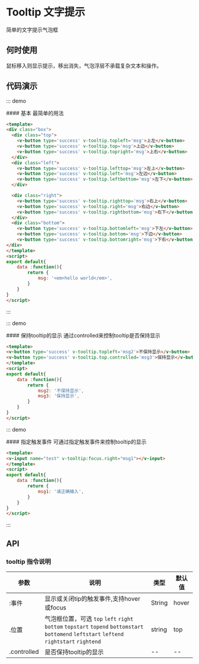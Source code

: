 <style scoped>
  .box {
    width: 500px;
    }
    .top {
        
      margin-left: 125px;
      
    }

    .left {
      float: left;
      width: 60px;
    }

    .right {
      width: 60px; 
      margin-left: 380px;
    }

    .bottom {
      clear: both;
      margin-left: 125px;
    }
</style>
<script>
export default{
    data :function(){
        return {
            msg: '<em>hello world</em>',
            msg1: '请正确输入',
            msg2: '不保持显示',
            msg3: '保持显示',
        }
    }
}
</script>

# Tooltip 文字提示
简单的文字提示气泡框

## 何时使用
鼠标移入则显示提示，移出消失，气泡浮层不承载复杂文本和操作。

## 代码演示

::: demo

<summary>
  #### 基本
  最简单的用法
</summary>

```html
<template>
<div class="box">
  <div class="top">
    <v-button type='success' v-tooltip.topleft='msg'>上左</v-button>
    <v-button type='success' v-tooltip.top='msg'>上边</v-button>
    <v-button type='success' v-tooltip.topright='msg'>上右</v-button>
  </div>
  <div class="left">
    <v-button type='success' v-tooltip.lefttop='msg'>左上</v-button>
    <v-button type='success' v-tooltip.left='msg'>左边</v-button>
    <v-button type='success' v-tooltip.leftbottom='msg'>左下</v-button>
  </div>

  <div class="right">
    <v-button type='success' v-tooltip.righttop='msg'>右上</v-button>
    <v-button type='success' v-tooltip.right='msg'>右边</v-button>
    <v-button type='success' v-tooltip.rightbottom='msg'>右下</v-button>
  </div>
  <div class="bottom">
    <v-button type='success' v-tooltip.bottomleft='msg'>下左</v-button>
    <v-button type='success' v-tooltip.bottom='msg'>下边</v-button>
    <v-button type='success' v-tooltip.bottomright='msg'>下右</v-button>
</div>
</template>
<script>
export default{
    data :function(){
        return {
            msg: '<em>hello world</em>',
        }
    }
}
</script>
```
:::

::: demo

<summary>
  #### 保持tooltip的显示
  通过controlled来控制tooltip是否保持显示
</summary>

```html
<template>
<v-button type='success' v-tooltip.topleft='msg2'>不保持显示</v-button>
<v-button type='success' v-tooltip.top.controlled='msg3'>保持显示</v-button>
</template>
<script>
export default{
    data :function(){
        return {
            msg2: '不保持显示',
            msg3: '保持显示',
        }
    }
}
</script>
```

::: demo

<summary>
  #### 指定触发事件
  可通过指定触发事件来控制tooltip的显示
</summary>

```html
<template>
<v-input name="test" v-tooltip:focus.right="msg1"></v-input>
</template>
<script>
export default{
    data :function(){
        return {
            msg1: '请正确输入',
        }
    }
}
</script>
```
:::
## API
### tooltip 指令说明

| 参数      | 说明          | 类型      | 默认值  |
|---------- |-------------- |----------  |-------- |
| :事件 | 显示或关闭tip的触发事件,支持hover或focus | String |  hover |
| .位置 | 气泡框位置，可选 `top` `left` `right` `bottom` `topstart` `topend` `bottomstart` `bottomend` `leftstart` `leftend` `rightstart` `rightend` | string     | top    |
| .controlled | 是否保持tooltip的显示 | -- |  -- |
